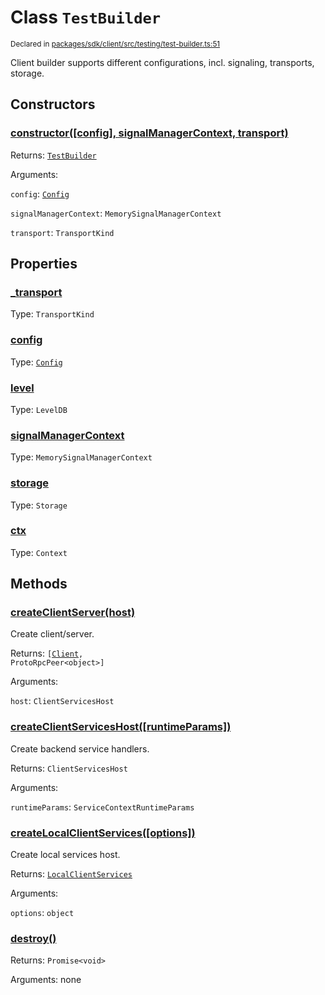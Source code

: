 # Class `TestBuilder`
<sub>Declared in [packages/sdk/client/src/testing/test-builder.ts:51](https://github.com/dxos/dxos/blob/c996a34fe/packages/sdk/client/src/testing/test-builder.ts#L51)</sub>


Client builder supports different configurations, incl. signaling, transports, storage.

## Constructors
### [constructor(\[config\], signalManagerContext, transport)](https://github.com/dxos/dxos/blob/c996a34fe/packages/sdk/client/src/testing/test-builder.ts#L61)




Returns: <code>[TestBuilder](/api/@dxos/client/classes/TestBuilder)</code>

Arguments: 

`config`: <code>[Config](/api/@dxos/client/classes/Config)</code>

`signalManagerContext`: <code>MemorySignalManagerContext</code>

`transport`: <code>TransportKind</code>



## Properties
### [_transport](https://github.com/dxos/dxos/blob/c996a34fe/packages/sdk/client/src/testing/test-builder.ts#L58)
Type: <code>TransportKind</code>



### [config](https://github.com/dxos/dxos/blob/c996a34fe/packages/sdk/client/src/testing/test-builder.ts#L54)
Type: <code>[Config](/api/@dxos/client/classes/Config)</code>



### [level](https://github.com/dxos/dxos/blob/c996a34fe/packages/sdk/client/src/testing/test-builder.ts#L56)
Type: <code>LevelDB</code>



### [signalManagerContext](https://github.com/dxos/dxos/blob/c996a34fe/packages/sdk/client/src/testing/test-builder.ts#L63)
Type: <code>MemorySignalManagerContext</code>



### [storage](https://github.com/dxos/dxos/blob/c996a34fe/packages/sdk/client/src/testing/test-builder.ts#L55)
Type: <code>Storage</code>



### [ctx](https://github.com/dxos/dxos/blob/c996a34fe/packages/sdk/client/src/testing/test-builder.ts#L71)
Type: <code>Context</code>




## Methods
### [createClientServer(host)](https://github.com/dxos/dxos/blob/c996a34fe/packages/sdk/client/src/testing/test-builder.ts#L161)


Create client/server.

Returns: <code>[[Client](/api/@dxos/client/classes/Client), ProtoRpcPeer&lt;object&gt;]</code>

Arguments: 

`host`: <code>ClientServicesHost</code>


### [createClientServicesHost(\[runtimeParams\])](https://github.com/dxos/dxos/blob/c996a34fe/packages/sdk/client/src/testing/test-builder.ts#L123)


Create backend service handlers.

Returns: <code>ClientServicesHost</code>

Arguments: 

`runtimeParams`: <code>ServiceContextRuntimeParams</code>


### [createLocalClientServices(\[options\])](https://github.com/dxos/dxos/blob/c996a34fe/packages/sdk/client/src/testing/test-builder.ts#L140)


Create local services host.

Returns: <code>[LocalClientServices](/api/@dxos/client/classes/LocalClientServices)</code>

Arguments: 

`options`: <code>object</code>


### [destroy()](https://github.com/dxos/dxos/blob/c996a34fe/packages/sdk/client/src/testing/test-builder.ts#L175)




Returns: <code>Promise&lt;void&gt;</code>

Arguments: none




